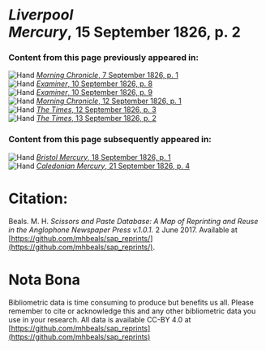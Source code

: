 # *Liverpool Mercury*, 15 September 1826, p. 2  
  
### Content from this page previously appeared in:  
![Hand](http://scissorsandpaste.net/wp-content/uploads/2017/06/smallhandpointer.png) [*Morning Chronicle*, 7 September 1826, p. 1](https://mhbeals.github.io/sap_html/Morning-Chronicle/Morning-Chronicle-7-September-1826-p-1)  
![Hand](http://scissorsandpaste.net/wp-content/uploads/2017/06/smallhandpointer.png) [*Examiner*, 10 September 1826, p. 8](https://mhbeals.github.io/sap_html/Examiner/Examiner-10-September-1826-p-8)  
![Hand](http://scissorsandpaste.net/wp-content/uploads/2017/06/smallhandpointer.png) [*Examiner*, 10 September 1826, p. 9](https://mhbeals.github.io/sap_html/Examiner/Examiner-10-September-1826-p-9)  
![Hand](http://scissorsandpaste.net/wp-content/uploads/2017/06/smallhandpointer.png) [*Morning Chronicle*, 12 September 1826, p. 1](https://mhbeals.github.io/sap_html/Morning-Chronicle/Morning-Chronicle-12-September-1826-p-1)  
![Hand](http://scissorsandpaste.net/wp-content/uploads/2017/06/smallhandpointer.png) [*The Times*, 12 September 1826, p. 3](https://mhbeals.github.io/sap_html/The-Times/The-Times-12-September-1826-p-3)  
![Hand](http://scissorsandpaste.net/wp-content/uploads/2017/06/smallhandpointer.png) [*The Times*, 13 September 1826, p. 2](https://mhbeals.github.io/sap_html/The-Times/The-Times-13-September-1826-p-2)  
  
### Content from this page subsequently appeared in:  
![Hand](http://scissorsandpaste.net/wp-content/uploads/2017/06/smallhandpointer.png) [*Bristol Mercury*, 18 September 1826, p. 1](https://mhbeals.github.io/sap_html/Bristol-Mercury/Bristol-Mercury-18-September-1826-p-1)  
![Hand](http://scissorsandpaste.net/wp-content/uploads/2017/06/smallhandpointer.png) [*Caledonian Mercury*, 21 September 1826, p. 4](https://mhbeals.github.io/sap_html/Caledonian-Mercury/Caledonian-Mercury-21-September-1826-p-4)  


# Citation: 

Beals. M. H. *Scissors and Paste Database: A Map of Reprinting and Reuse in the Anglophone Newspaper Press v.1.0.1.* 2 June 2017. Available at [https://github.com/mhbeals/sap_reprints/](https://github.com/mhbeals/sap_reprints/). 

# Nota Bona

Bibliometric data is time consuming to produce but benefits us all. Please remember to cite or acknowledge this and any other bibliometric data you use in your research. All data is available CC-BY 4.0 at [https://github.com/mhbeals/sap_reprints](https://github.com/mhbeals/sap_reprints)